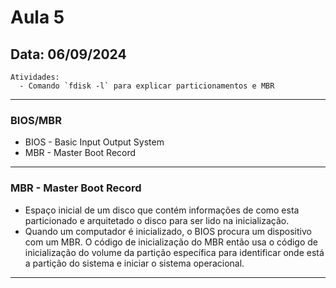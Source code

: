 # Aula 5 
## Data: 06/09/2024

```
Atividades:
  - Comando `fdisk -l` para explicar particionamentos e MBR
```

----------------------------------------------------------------------------------------------------------------------------------------------------------------------------------------------------------------
### BIOS/MBR

  - BIOS - Basic Input Output System
  - MBR - Master Boot Record

----------------------------------------------------------------------------------------------------------------------------------------------------------------------------------------------------------------
### MBR - Master Boot Record

  - Espaço inicial de um disco que contém informações de como esta particionado e arquitetado o disco para ser lido na inicialização.
  - Quando um computador é inicializado, o BIOS procura um dispositivo com um MBR. O código de inicialização do MBR então usa o código de inicialização do volume da partição específica para identificar onde está a partição do sistema e iniciar o sistema operacional.
----------------------------------------------------------------------------------------------------------------------------------------------------------------------------------------------------------------
